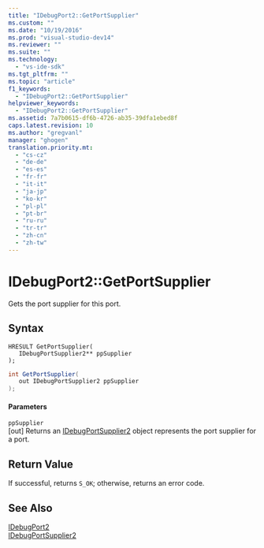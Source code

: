 ```yaml
---
title: "IDebugPort2::GetPortSupplier"
ms.custom: ""
ms.date: "10/19/2016"
ms.prod: "visual-studio-dev14"
ms.reviewer: ""
ms.suite: ""
ms.technology: 
  - "vs-ide-sdk"
ms.tgt_pltfrm: ""
ms.topic: "article"
f1_keywords: 
  - "IDebugPort2::GetPortSupplier"
helpviewer_keywords: 
  - "IDebugPort2::GetPortSupplier"
ms.assetid: 7a7b0615-df6b-4726-ab35-39dfa1ebed8f
caps.latest.revision: 10
ms.author: "gregvanl"
manager: "ghogen"
translation.priority.mt: 
  - "cs-cz"
  - "de-de"
  - "es-es"
  - "fr-fr"
  - "it-it"
  - "ja-jp"
  - "ko-kr"
  - "pl-pl"
  - "pt-br"
  - "ru-ru"
  - "tr-tr"
  - "zh-cn"
  - "zh-tw"
---
```

# IDebugPort2::GetPortSupplier
Gets the port supplier for this port.  
  
## Syntax  
  
```cpp#  
HRESULT GetPortSupplier(   
   IDebugPortSupplier2** ppSupplier  
);  
```  
  
```c#  
int GetPortSupplier(   
   out IDebugPortSupplier2 ppSupplier  
);  
```  
  
#### Parameters  
 `ppSupplier`  
 [out] Returns an [IDebugPortSupplier2](../extensibility-debugger-reference/idebugportsupplier2.md) object represents the port supplier for a port.  
  
## Return Value  
 If successful, returns `S_OK`; otherwise, returns an error code.  
  
## See Also  
 [IDebugPort2](../extensibility-debugger-reference/idebugport2.md)   
 [IDebugPortSupplier2](../extensibility-debugger-reference/idebugportsupplier2.md)